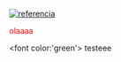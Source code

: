 [![referencia](http://img.youtube.com/vi/j55fHUJqtyw/0.jpg)](http://www.youtube.com/watch?v=j55fHUJqtyw "Video de referencia")


<p style='color:red'> olaaaa </p>

<font color:'green'> testeee </font>
